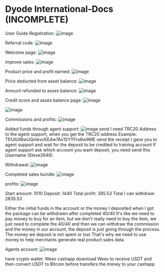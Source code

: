 # Dyode International-Docs (INCOMPLETE)
User Guide
Registration:
![image](https://github.com/user-attachments/assets/377e79cd-7a41-4f7e-a588-1767e75a263c)

Referral code:
![image](https://github.com/user-attachments/assets/15c5e650-1052-4c7d-9dca-07e9f1a08059)

Welcome page:
![image](https://github.com/user-attachments/assets/ef07935f-86aa-4c27-b4a7-5b195a33b599)

Improve sales:
![image](https://github.com/user-attachments/assets/696f8352-63ed-43a4-9682-6d09cfd03970)

Product price and profit earned:
![image](https://github.com/user-attachments/assets/550a6876-52ad-409a-ad3b-cf26ccf0e3e7)

Price deducted from asset balance:
![image](https://github.com/user-attachments/assets/7a75e67f-1d57-4942-9972-8010fe2fdd45)

Amount refunded to asses balance:
![image](https://github.com/user-attachments/assets/a7e76624-aae3-41db-9e31-f97a2711b25c)

Credit score and asses balance page:
![image](https://github.com/user-attachments/assets/e682f077-8cf3-4664-abfd-2a5871ec3b79)

![image](https://github.com/user-attachments/assets/5c6c6f6c-d3d3-4b12-b7dc-f6449199c6d7)

Commissions and profits:
![image](https://github.com/user-attachments/assets/f5b1e929-aa54-4b00-bb02-30a9f9e2f989)

Added funds through agent support:
![image](https://github.com/user-attachments/assets/a1db654c-c243-4fe5-a6cd-4fe4f2076ba9)
send I need TRC20 Address to the agent support, when you get the TRC20 address
Example: TEfJtUtBwUQmkvcKE4w7As1SYYFro6w9ME
send the receipt I gave you to agent support and wait for the deposit to be credited to training account
If agent support ask which account you want deposit, you need send this Username (Steve2646)

Withdrawal:
![image](https://github.com/user-attachments/assets/fca9b010-96f1-4bb0-8c8e-08564f10f06a)

Completed sales bundle:
![image](https://github.com/user-attachments/assets/3dcf56c0-7486-4578-bab9-ee211bb48922)

profits:
![image](https://github.com/user-attachments/assets/c0aaf83c-d2d8-47fe-946f-ecf1796290c2)

Start amount: 1010
Deposit: 1440
Total profit: 385.53
Total I can withdraw: 2835.53

Either the initial funds in the account or the money I deposited when I got the package can be withdrawn after completed 40/40
It's like we need to pay money to buy for an item, but we don't really need to buy the item, we just need to complete the 40/40 and then we can withdraw the commission and the money in our account, the deposit is just going through the process. The money we deposit is not spent or lost
That's why we need to use money to help merchants generate real product sales data

Agents account: 
![image](https://github.com/user-attachments/assets/f63b139a-ca08-44ff-b11a-0d7b2707ccfa)

have crypto wallet: Weex
cashapp
download Weex to receive USDT and then convert USDT to Bitcoin before transfers the money to your cashapp







